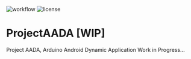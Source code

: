 ![workflow](https://github.com/H1Jam/ProjectAADA/actions/workflows/android.yml/badge.svg)
![license](https://img.shields.io/github/license/H1Jam/ProjectAADA)

# ProjectAADA [WIP]
Project AADA, Arduino Android Dynamic Application
Work in Progress...
